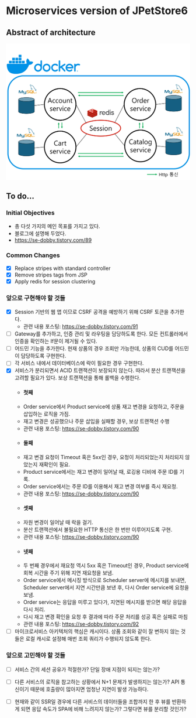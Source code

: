# Microservices version of JPetStore6

## Abstract of architecture
![image](Architecture.jpg)


## To do...
### Initial Objectives
+ 총 다섯 가지의 메인 목표를 가지고 있다.
+ 블로그에 설명해 두었다.
+ https://se-dobby.tistory.com/89
### Common Changes
- [X] Replace stripes with standard controller
- [X] Remove stripes tags from JSP
- [X] Apply redis for session clustering

### 앞으로 구현해야 할 것들
- [X] Session 기반의 웹 앱 이므로 CSRF 공격을 예방하기 위해 CSRF 토큰을 추가한다.
  + 관련 내용 포스팅: https://se-dobby.tistory.com/91
- [ ] Gateway를 추가하고, 인증 관리 및 라우팅을 담당하도록 한다. 모든 컨트롤러에서 인증을 확인하는 If문이 제거될 수 있다.
- [ ] 어드민 기능을 추가한다. 현재 상품의 경우 조회만 가능한데, 상품의 CUD를 어드민이 담당하도록 구현한다.
- [ ] 각 서비스 내에서 데이터베이스에 락이 필요한 경우 구현한다.
- [X] 서비스가 분리되면서 ACID 트랜잭션이 보장되지 않는다. 따라서 분산 트랜잭션을 고려할 필요가 있다. 보상 트랜잭션을 통해 롤백을 수행한다.
  + #### 첫째
  + Order service에서 Product service에 상품 재고 변경을 요청하고, 주문을 삽입하는 로직을 가짐.
  + 재고 변경은 성공했으나 주문 삽입을 실패할 경우, 보상 트랜잭션 수행
  + 관련 내용 포스팅: https://se-dobby.tistory.com/90
  + #### 둘째
  + 재고 변경 요청이 Timeout 혹은 5xx인 경우, 요청이 처리되었는지 처리되지 않았는지 재확인이 필요.
  + Product service에서는 재고 변경이 일어날 때, 로깅용 디비에 주문 ID를 기록.
  + Order service에서는 주문 ID를 이용해서 재고 변경 여부를 즉시 재요청.
  + 관련 내용 포스팅: https://se-dobby.tistory.com/90
  + #### 셋째
  + 자원 변경이 일어날 때 락을 걸기.
  + 분산 트랜잭션에서 불필요한 HTTP 통신은 한 번만 이루어지도록 구현.
  + 관련 내용 포스팅: https://se-dobby.tistory.com/90
  + #### 넷째
  + 두 번째 경우에서 재요청 역시 5xx 혹은 Timeout인 경우, Product service에 회복 시간을 주기 위해 지연 재요청을 보냄.
  + Order service에서 메시징 방식으로 Scheduler server에 메시지를 보내면, Scheduler server에서 지연 시간만큼 보낸 후, 다시 Order service에 요청을 보냄.
  + Order service는 응답을 미루고 있다가, 지연된 메시지를 받으면 해당 응답을 다시 처리.
  + 다시 재고 변경 확인을 요청 후 결과에 따라 주문 처리를 성공 혹은 실패로 마침
  + 관련 내용 포스팅: https://se-dobby.tistory.com/92
- [ ] 마이크로서비스 아키텍처의 핵심은 캐시이다. 상품 조회와 같이 잘 변하지 않는 것들은 로컬 캐시로 설정해 매번 조회 쿼리가 수행되지 않도록 한다.

### 앞으로 고민해야 할 것들
- [ ] 서비스 간의 세션 공유가 적절한가? 단일 장애 지점이 되지는 않는가?
- [ ] 다른 서비스의 로직을 참고하는 상황에서 N+1 문제가 발생하지는 않는가? API 통신이기 때문에 호출량이 많아지면 엄청난 지연이 발생 가능하다.
- [ ] 현재와 같이 SSR일 경우에 다른 서비스의 데이터들을 조합까지 한 후 뷰를 반환하게 되면 응답 속도가 SPA에 비해 느려지지 않는가? 그렇다면 뷰를 분리할 것인가?


